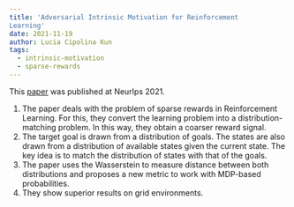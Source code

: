 ```yaml
---
title: 'Adversarial Intrinsic Motivation for Reinforcement
Learning'
date: 2021-11-19
author: Lucia Cipolina Kun
tags:
  - intrinsic-motivation
  - sparse-rewards
---
```

This [paper](https://arxiv.org/pdf/2105.13345.pdf) was published at NeurIps 2021.

1. The paper deals with the problem of sparse rewards in Reinforcement Learning. For this, they convert the learning problem into a distribution-matching problem. In this way, they obtain a coarser reward signal.
1. The target goal is drawn from a distribution of goals. The states are also drawn from a distribution of available states given the current state. The key idea is to match the distribution of states with that of the goals.
1. The paper uses the Wasserstein to measure distance between both distributions and proposes a new metric to work with MDP-based probabilities. 
1. They show superior results on grid environments.
